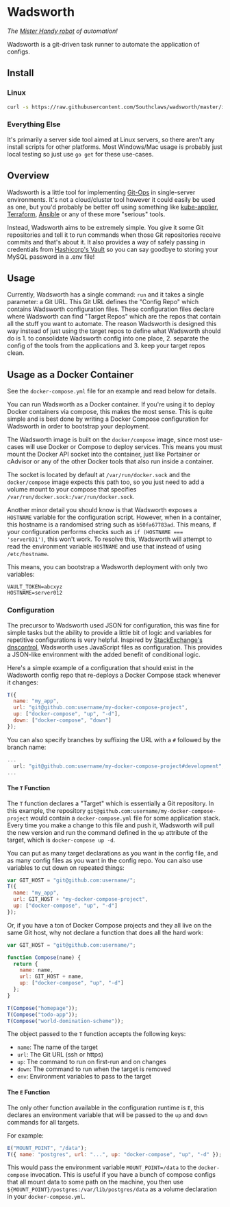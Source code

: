 # Wadsworth

_The [Mister Handy robot][wadsworth] of automation!_

Wadsworth is a git-driven task runner to automate the application of configs.

## Install

### Linux

```sh
curl -s https://raw.githubusercontent.com/Southclaws/wadsworth/master/install.sh | bash
```

### Everything Else

It's primarily a server side tool aimed at Linux servers, so there aren't any install scripts for other platforms. Most
Windows/Mac usage is probably just local testing so just use `go get` for these use-cases.

## Overview

Wadsworth is a little tool for implementing [Git-Ops][git-ops] in single-server environments. It's not a cloud/cluster
tool however it could easily be used as one, but you'd probably be better off using something like
[kube-applier][kube-applier], [Terraform][terraform], [Ansible][ansible] or any of these more "serious" tools.

Instead, Wadsworth aims to be extremely simple. You give it some Git repositories and tell it to run commands when those
Git repositories receive commits and that's about it. It also provides a way of safely passing in credentials from
[Hashicorp's Vault][vault] so you can say goodbye to storing your MySQL password in a .env file!

## Usage

Currently, Wadsworth has a single command: `run` and it takes a single parameter: a Git URL. This Git URL defines the
"Config Repo" which contains Wadsworth configuration files. These configuration files declare where Wadsworth can find
"Target Repos" which are the repos that contain all the stuff you want to automate. The reason Wadsworth is designed
this way instead of just using the target repos to define what Wadsworth should do is 1. to consolidate Wadsworth config
into one place, 2. separate the config of the tools from the applications and 3. keep your target repos clean.

## Usage as a Docker Container

See the `docker-compose.yml` file for an example and read below for details.

You can run Wadsworth as a Docker container. If you're using it to deploy Docker containers via compose, this makes the
most sense. This is quite simple and is best done by writing a Docker Compose configuration for Wadsworth in order to
bootstrap your deployment.

The Wadsworth image is built on the `docker/compose` image, since most use-cases will use Docker or Compose to deploy
services. This means you must mount the Docker API socket into the container, just like Portainer or cAdvisor or any of
the other Docker tools that also run inside a container.

The socket is located by default at `/var/run/docker.sock` and the `docker/compose` image expects this path too, so you
just need to add a volume mount to your compose that specifies `/var/run/docker.sock:/var/run/docker.sock`.

Another minor detail you should know is that Wadsworth exposes a `HOSTNAME` variable for the configuration script.
However, when in a container, this hostname is a randomised string such as `b50fa67783ad`. This means, if your
configuration performs checks such as `if (HOSTNAME === 'server031')`, this won't work. To resolve this, Wadsworth will
attempt to read the environment variable `HOSTNAME` and use that instead of using `/etc/hostname`.

This means, you can bootstrap a Wadsworth deployment with only two variables:

```env
VAULT_TOKEN=abcxyz
HOSTNAME=server012
```

### Configuration

The precursor to Wadsworth used JSON for configuration, this was fine for simple tasks but the ability to provide a
little bit of logic and variables for repetitive configurations is very helpful. Inspired by [StackExchange's
dnscontrol][dnscontrol], Wadsworth uses JavaScript files as configuration. This provides a JSON-like environment with
the added benefit of conditional logic.

Here's a simple example of a configuration that should exist in the Wadsworth config repo that re-deploys a Docker
Compose stack whenever it changes:

```js
T({
  name: "my_app",
  url: "git@github.com:username/my-docker-compose-project",
  up: ["docker-compose", "up", "-d"],
  down: ["docker-compose", "down"]
});
```

You can also specify branches by suffixing the URL with a `#` followed by the branch name:

```js
...
  url: "git@github.com:username/my-docker-compose-project#development",
...
```

#### The `T` Function

The `T` function declares a "Target" which is essentially a Git repository. In this example, the repository
`git@github.com:username/my-docker-compose-project` would contain a `docker-compose.yml` file for some application
stack. Every time you make a change to this file and push it, Wadsworth will pull the new version and run the command
defined in the `up` attribute of the target, which is `docker-compose up -d`.

You can put as many target declarations as you want in the config file, and as many config files as you want in the
config repo. You can also use variables to cut down on repeated things:

```js
var GIT_HOST = "git@github.com:username/";
T({
  name: "my_app",
  url: GIT_HOST + "my-docker-compose-project",
  up: ["docker-compose", "up", "-d"]
});
```

Or, if you have a ton of Docker Compose projects and they all live on the same Git host, why not declare a function that
does all the hard work:

```js
var GIT_HOST = "git@github.com:username/";

function Compose(name) {
  return {
    name: name,
    url: GIT_HOST + name,
    up: ["docker-compose", "up", "-d"]
  };
}

T(Compose("homepage"));
T(Compose("todo-app"));
T(Compose("world-domination-scheme"));
```

The object passed to the `T` function accepts the following keys:

- `name`: The name of the target
- `url`: The Git URL (ssh or https)
- `up`: The command to run on first-run and on changes
- `down`: The command to run when the target is removed
- `env`: Environment variables to pass to the target

#### The `E` Function

The only other function available in the configuration runtime is `E`, this declares an environment variable that will
be passed to the `up` and `down` commands for all targets.

For example:

```js
E("MOUNT_POINT", "/data");
T({ name: "postgres", url: "...", up: "docker-compose", "up", "-d" });
```

This would pass the environment variable `MOUNT_POINT=/data` to the `docker-compose` invocation. This is useful if you
have a bunch of compose configs that all mount data to some path on the machine, you then use
`${MOUNT_POINT}/postgres:/var/lib/postgres/data` as a volume declaration in your `docker-compose.yml`.

[wadsworth]: https://i.imgur.com/RCYbkiq.png
[git-ops]: https://www.weave.works/blog/gitops-operations-by-pull-request
[kube-applier]: https://github.com/box/kube-applier
[terraform]: https://terraform.io
[ansible]: https://ansible.com
[vault]: https://vaultproject.io
[dnscontrol]: https://stackexchange.github.io/dnscontrol/
